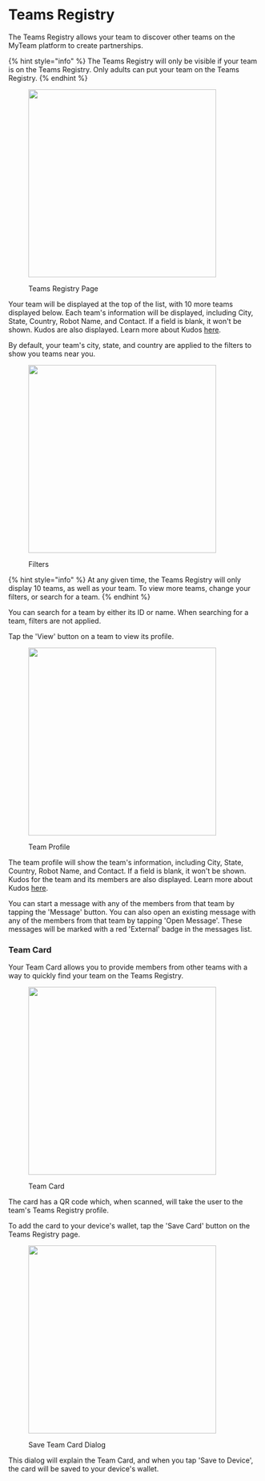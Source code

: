 # Teams Registry

The Teams Registry allows your team to discover other teams on the MyTeam platform to create partnerships.

{% hint style="info" %}
The Teams Registry will only be visible if your team is on the Teams Registry. Only adults can put your team on the Teams Registry.
{% endhint %}

<figure><img src="../.gitbook/assets/main (19).png" alt="" width="375"><figcaption><p>Teams Registry Page</p></figcaption></figure>

Your team will be displayed at the top of the list, with 10 more teams displayed below. Each team's information will be displayed, including City, State, Country, Robot Name, and Contact. If a field is blank, it won't be shown. Kudos are also displayed. Learn more about Kudos [here](../app-utilities/kudos.md).

By default, your team's city, state, and country are applied to the filters to show you teams near you.

<figure><img src="../.gitbook/assets/filters.png" alt="" width="375"><figcaption><p>Filters</p></figcaption></figure>

{% hint style="info" %}
At any given time, the Teams Registry will only display 10 teams, as well as your team. To view more teams, change your filters, or search for a team.
{% endhint %}

You can search for a team by either its ID or name. When searching for a team, filters are not applied.

Tap the 'View' button on a team to view its profile.

<figure><img src="../.gitbook/assets/detail (1).png" alt="" width="375"><figcaption><p>Team Profile</p></figcaption></figure>

The team profile will show the team's information, including City, State, Country, Robot Name, and Contact. If a field is blank, it won't be shown. Kudos for the team and its members are also displayed. Learn more about Kudos [here](../app-utilities/kudos.md).

You can start a message with any of the members from that team by tapping the 'Message' button. You can also open an existing message with any of the members from that team by tapping 'Open Message'. These messages will be marked with a red 'External' badge in the messages list.

### Team Card

Your Team Card allows you to provide members from other teams with a way to quickly find your team on the Teams Registry.

<figure><img src="../.gitbook/assets/card.png" alt="" width="375"><figcaption><p>Team Card</p></figcaption></figure>

The card has a QR code which, when scanned, will take the user to the team's Teams Registry profile.

To add the card to your device's wallet, tap the 'Save Card' button on the Teams Registry page.

<figure><img src="../.gitbook/assets/save card.png" alt="" width="375"><figcaption><p>Save Team Card Dialog</p></figcaption></figure>

This dialog will explain the Team Card, and when you tap 'Save to Device', the card will be saved to your device's wallet.
